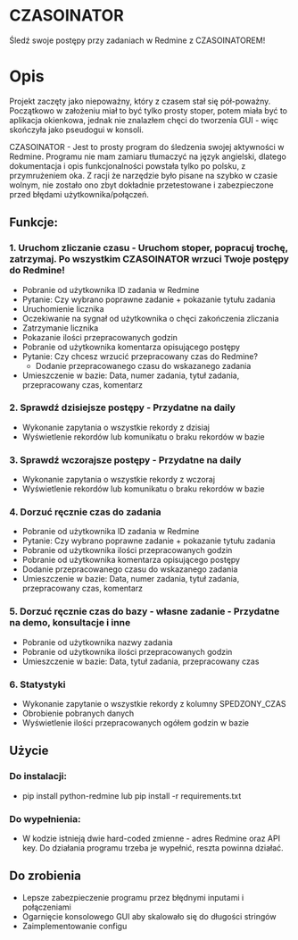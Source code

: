 # CZASOINATOR

Śledź swoje postępy przy zadaniach w Redmine z CZASOINATOREM!

# Opis
Projekt zaczęty jako niepoważny, który z czasem stał się pół-poważny. Początkowo w założeniu miał to być tylko prosty stoper, 
potem miała być to aplikacja okienkowa, jednak nie znalazłem chęci do tworzenia GUI - więc skończyła jako pseudogui w konsoli.

CZASOINATOR - Jest to prosty program do śledzenia swojej aktywności w Redmine. Programu nie mam zamiaru tłumaczyć na język angielski, 
dlatego dokumentacja i opis funkcjonalności powstała tylko po polsku, z przymrużeniem oka. Z racji że narzędzie było pisane na szybko w czasie wolnym, 
nie zostało ono zbyt dokładnie przetestowane i zabezpieczone przed błędami użytkownika/połączeń.

## Funkcje:

### 1. Uruchom zliczanie czasu - Uruchom stoper, popracuj trochę, zatrzymaj. Po wszystkim CZASOINATOR wrzuci Twoje postępy do Redmine!

* Pobranie od użytkownika ID zadania w Redmine
* Pytanie: Czy wybrano poprawne zadanie + pokazanie tytułu zadania
* Uruchomienie licznika
* Oczekiwanie na sygnał od użytkownika o chęci zakończenia zliczania
* Zatrzymanie licznika
* Pokazanie ilości przepracowanych godzin
* Pobranie od użytkownika komentarza opisującego postępy
* Pytanie: Czy chcesz wrzucić przepracowany czas do Redmine?
  * Dodanie przepracowanego czasu do wskazanego zadania
* Umieszczenie w bazie: Data, numer zadania, tytuł zadania, przepracowany czas, komentarz

### 2. Sprawdź dzisiejsze postępy - Przydatne na daily

* Wykonanie zapytania o wszystkie rekordy z dzisiaj
* Wyświetlenie rekordów lub komunikatu o braku rekordów w bazie

### 3. Sprawdź wczorajsze postępy - Przydatne na daily

* Wykonanie zapytania o wszystkie rekordy z wczoraj
* Wyświetlenie rekordów lub komunikatu o braku rekordów w bazie

### 4. Dorzuć ręcznie czas do zadania 

* Pobranie od użytkownika ID zadania w Redmine
* Pytanie: Czy wybrano poprawne zadanie + pokazanie tytułu zadania
* Pobranie od użytkownika ilości przepracowanych godzin
* Pobranie od użytkownika komentarza opisującego postępy
* Dodanie przepracowanego czasu do wskazanego zadania
* Umieszczenie w bazie: Data, numer zadania, tytuł zadania, przepracowany czas, komentarz

### 5. Dorzuć ręcznie czas do bazy - własne zadanie - Przydatne na demo, konsultacje i inne

* Pobranie od użytkownika nazwy zadania
* Pobranie od użytkownika ilości przepracowanych godzin
* Umieszczenie w bazie: Data, tytuł zadania, przepracowany czas

### 6. Statystyki

* Wykonanie zapytanie o wszystkie rekordy z kolumny SPEDZONY_CZAS
* Obrobienie pobranych danych
* Wyświetlenie ilości przepracowanych ogółem godzin w bazie

## Użycie

### Do instalacji:
* pip install python-redmine lub pip install -r requirements.txt

### Do wypełnienia:
* W kodzie istnieją dwie hard-coded zmienne - adres Redmine oraz API key. Do działania programu trzeba je wypełnić, reszta powinna działać.

## Do zrobienia

* Lepsze zabezpieczenie programu przez błędnymi inputami i połączeniami
* Ogarnięcie konsolowego GUI aby skalowało się do długości stringów
* Zaimplementowanie configu

